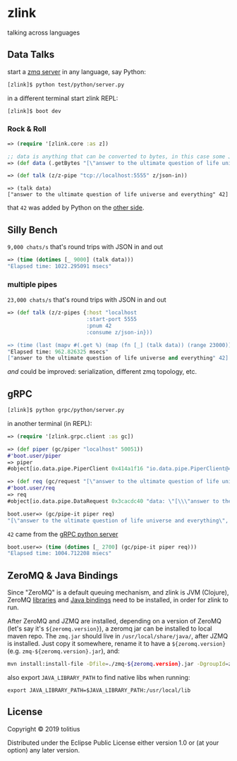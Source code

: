 # zlink

talking across languages

## Data Talks

start a [zmq server](src/zlink/lang/python/server.py) in any language, say Python:

```bash
[zlink]$ python test/python/server.py
```

in a different terminal start zlink REPL:

```bash
[zlink]$ boot dev
```

### Rock & Roll

```clojure
=> (require '[zlink.core :as z])

;; data is anything that can be converted to bytes, in this case some JSON
=> (def data (.getBytes "[\"answer to the ultimate question of life universe and everything\"]"))

=> (def talk (z/z-pipe "tcp://localhost:5555" z/json-in))
```
```
=> (talk data)
["answer to the ultimate question of life universe and everything" 42]
```

that `42` was added by Python on the [other side](src/zlink/lang/python/server.py#L7).

## Silly Bench

`9,000 chats/s` that's round trips with JSON in and out

```clojure
=> (time (dotimes [_ 9000] (talk data)))
"Elapsed time: 1022.295091 msecs"
```

### multiple pipes

`23,000 chats/s` that's round trips with JSON in and out

```clojure
=> (def talk (z/z-pipes {:host "localhost
                         :start-port 5555
                         :pnum 42
                         :consume z/json-in}))

=> (time (last (mapv #(.get %) (map (fn [_] (talk data)) (range 23000)))))
"Elapsed time: 962.826325 msecs"
["answer to the ultimate question of life universe and everything" 42]
```

_and_ could be improved: serialization, different zmq topology, etc.

## gRPC

```bash
[zlink]$ python grpc/python/server.py
```

in another terminal (in REPL):

```clojure
=> (require '[zlink.grpc.client :as gc])

=> (def piper (gc/piper "localhost" 50051))
#'boot.user/piper
=> piper
#object[io.data.pipe.PiperClient 0x414a1f16 "io.data.pipe.PiperClient@414a1f16"]

=> (def req (gc/request "[\"answer to the ultimate question of life universe and everything\"]"))
#'boot.user/req
=> req
#object[io.data.pipe.DataRequest 0x3cacdc40 "data: \"[\\\"answer to the ultimate question of life universe and everything\\\"]\"\n"]
```
```clojure
boot.user=> (gc/pipe-it piper req)
"[\"answer to the ultimate question of life universe and everything\", 42]"
```

`42` came from the [gRPC python server](grpc/python/server.py#L15)

```clojure
boot.user=> (time (dotimes [_ 2700] (gc/pipe-it piper req)))
"Elapsed time: 1004.712208 msecs"
```

## ZeroMQ & Java Bindings

Since "ZeroMQ" is a default queuing mechanism, and zlink is JVM (Clojure), ZeroMQ [libraries](http://www.zeromq.org/intro:get-the-software) and [Java bindings](http://www.zeromq.org/bindings:java) need to be installed, in order for zlink to run.

After ZeroMQ and JZMQ are installed, depending on a version of ZeroMQ (let's say it's `${zeromq.version}`), a zeromq jar can be installed to local maven repo. The `zmq.jar` should live in `/usr/local/share/java/`, after JZMQ is installed. Just copy it somewhere, rename it to have a `${zeromq.version}` (e.g. `zmq-${zeromq.version}.jar`), and:

```bash
mvn install:install-file -Dfile=./zmq-${zeromq.version}.jar -DgroupId=zmq -DartifactId=zmq -Dversion=${zeromq.version} -Dpackaging=jar
```

also export `JAVA_LIBRARY_PATH` to find native libs when running:

```
export JAVA_LIBRARY_PATH=$JAVA_LIBRARY_PATH:/usr/local/lib
```

## License

Copyright © 2019 tolitius

Distributed under the Eclipse Public License either version 1.0 or (at
your option) any later version.
